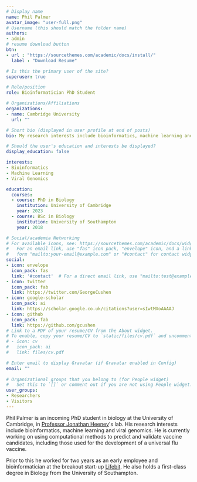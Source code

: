 ```yaml
---
# Display name
name: Phil Palmer
avatar_image: "user-full.png"
# Username (this should match the folder name)
authors:
- admin
# resume download button
btn:
- url : "https://sourcethemes.com/academic/docs/install/"
  label : "Download Resume"

# Is this the primary user of the site?
superuser: true

# Role/position
role: Bioinformatician PhD Student

# Organizations/Affiliations
organizations:
- name: Cambridge University
  url: ""

# Short bio (displayed in user profile at end of posts)
bio: My research interests include bioinformatics, machine learning and viral genomics.

# Should the user's education and interests be displayed?
display_education: false

interests:
- Bioinformatics
- Machine Learning
- Viral Genomics

education:
  courses:
  - course: PhD in Biology
    institution: University of Cambridge
    year: 2023
  - course: BSc in Biology
    institution: University of Southampton
    year: 2018

# Social/academia Networking
# For available icons, see: https://sourcethemes.com/academic/docs/widgets/#icons
#   For an email link, use "fas" icon pack, "envelope" icon, and a link in the
#   form "mailto:your-email@example.com" or "#contact" for contact widget.
social:
- icon: envelope
  icon_pack: fas
  link: '#contact'  # For a direct email link, use "mailto:test@example.org".
- icon: twitter
  icon_pack: fab
  link: https://twitter.com/GeorgeCushen
- icon: google-scholar
  icon_pack: ai
  link: https://scholar.google.co.uk/citations?user=sIwtMXoAAAAJ
- icon: github
  icon_pack: fab
  link: https://github.com/gcushen
# Link to a PDF of your resume/CV from the About widget.
# To enable, copy your resume/CV to `static/files/cv.pdf` and uncomment the lines below.  
# - icon: cv
#   icon_pack: ai
#   link: files/cv.pdf

# Enter email to display Gravatar (if Gravatar enabled in Config)
email: ""
  
# Organizational groups that you belong to (for People widget)
#   Set this to `[]` or comment out if you are not using People widget.  
user_groups:
- Researchers
- Visitors
---
```


Phil Palmer is an incoming PhD student in biology at the University of Cambridge, in [Professor Jonathan Heeney](https://www.infectiousdisease.cam.ac.uk/directory/jlh66@cam.ac.uk)'s lab. His research interests include bioinformatics, machine learning and viral genomics. He is currently working on using computational methods to predict and validate vaccine candidates, including those used for the development of a universal flu vaccine.

Prior to this he worked for two years as an early employee and bioinformatician at the breakout start-up [Lifebit](https://lifebit.ai/). He also holds a first-class degree in Biology from the University of Southampton.
